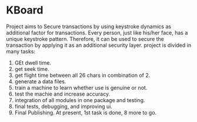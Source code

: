 # KBoard
Project aims to Secure transactions by using keystroke dynamics as additional factor for transactions. 
Every person, just like his/her face, has a unique keystroke pattern. Therefore, it can be used to secure the transaction by applying it as an additional security layer.
project is divided in many tasks:
  1) GEt dwell time.
  2) get seek time.
  3) get flight time between all 26 chars in combination of 2.
  4) generate a data files.
  5) train a machine to learn whether use is genuine or not.
  6) test the machie and increase accuracy.
  7) integration of all modules in one package and testing.
  8) final tests, debugging, and improving ui.
  9) Final Publishing.
At present, 1st task is done, 8 more to go.
